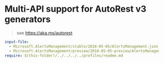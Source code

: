 # Multi-API support for AutoRest v3 generators

> see https://aka.ms/autorest

``` yaml $(enable-multi-api)
input-file:
  - Microsoft.AlertsManagement/stable/2018-05-05/AlertsManagement.json
  - Microsoft.AlertsManagement/preview/2018-05-05-preview/AlertsManagement.json
require: $(this-folder)/../../../../profiles/readme.md
```
